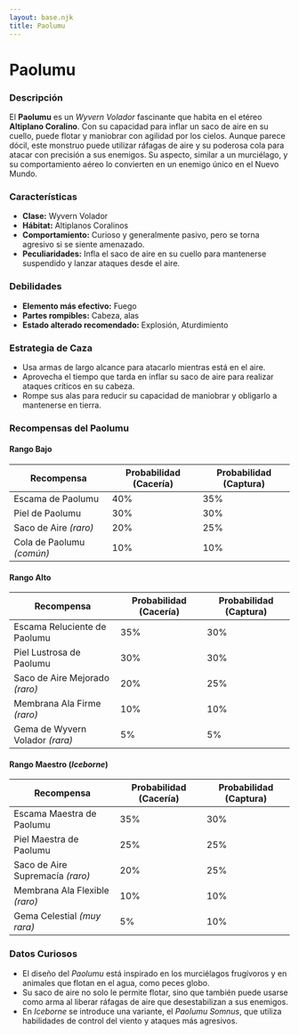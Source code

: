 ```yaml
---
layout: base.njk
title: Paolumu
---
```

# Paolumu

### Descripción
El **Paolumu** es un *Wyvern Volador* fascinante que habita en el etéreo **Altiplano Coralino**. Con su capacidad para inflar un saco de aire en su cuello, puede flotar y maniobrar con agilidad por los cielos. Aunque parece dócil, este monstruo puede utilizar ráfagas de aire y su poderosa cola para atacar con precisión a sus enemigos. Su aspecto, similar a un murciélago, y su comportamiento aéreo lo convierten en un enemigo único en el Nuevo Mundo.

### Características
- **Clase:** Wyvern Volador  
- **Hábitat:** Altiplanos Coralinos  
- **Comportamiento:** Curioso y generalmente pasivo, pero se torna agresivo si se siente amenazado.  
- **Peculiaridades:** Infla el saco de aire en su cuello para mantenerse suspendido y lanzar ataques desde el aire.

### Debilidades
- **Elemento más efectivo:** Fuego  
- **Partes rompibles:** Cabeza, alas  
- **Estado alterado recomendado:** Explosión, Aturdimiento

### Estrategia de Caza
- Usa armas de largo alcance para atacarlo mientras está en el aire.  
- Aprovecha el tiempo que tarda en inflar su saco de aire para realizar ataques críticos en su cabeza.  
- Rompe sus alas para reducir su capacidad de maniobrar y obligarlo a mantenerse en tierra.

### Recompensas del Paolumu

#### **Rango Bajo**
| Recompensa                 | Probabilidad (Cacería) | Probabilidad (Captura) |
|----------------------------|-----------------------|-----------------------|
| Escama de Paolumu          | 40%                  | 35%                  |
| Piel de Paolumu            | 30%                  | 30%                  |
| Saco de Aire *(raro)*      | 20%                  | 25%                  |
| Cola de Paolumu *(común)*  | 10%                  | 10%                  |

#### **Rango Alto**
| Recompensa                           | Probabilidad (Cacería) | Probabilidad (Captura) |
|--------------------------------------|-----------------------|-----------------------|
| Escama Reluciente de Paolumu         | 35%                  | 30%                  |
| Piel Lustrosa de Paolumu             | 30%                  | 30%                  |
| Saco de Aire Mejorado *(raro)*       | 20%                  | 25%                  |
| Membrana Ala Firme *(raro)*          | 10%                  | 10%                  |
| Gema de Wyvern Volador *(rara)*      | 5%                   | 5%                   |

#### **Rango Maestro** (*Iceborne*)
| Recompensa                                  | Probabilidad (Cacería) | Probabilidad (Captura) |
|---------------------------------------------|-----------------------|-----------------------|
| Escama Maestra de Paolumu                   | 35%                  | 30%                  |
| Piel Maestra de Paolumu                     | 25%                  | 25%                  |
| Saco de Aire Supremacía *(raro)*            | 20%                  | 25%                  |
| Membrana Ala Flexible *(raro)*              | 10%                  | 10%                  |
| Gema Celestial *(muy rara)*                 | 5%                   | 10%                  |

### Datos Curiosos
- El diseño del *Paolumu* está inspirado en los murciélagos frugívoros y en animales que flotan en el agua, como peces globo.  
- Su saco de aire no solo le permite flotar, sino que también puede usarse como arma al liberar ráfagas de aire que desestabilizan a sus enemigos.  
- En *Iceborne* se introduce una variante, el *Paolumu Somnus*, que utiliza habilidades de control del viento y ataques más agresivos.